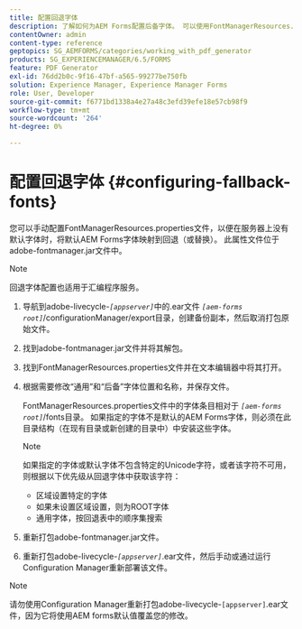 ```yaml
---
title: 配置回退字体
description: 了解如何为AEM Forms配置后备字体。 可以使用FontManagerResources.properties文件将默认字体手动映射到回退字体。
contentOwner: admin
content-type: reference
geptopics: SG_AEMFORMS/categories/working_with_pdf_generator
products: SG_EXPERIENCEMANAGER/6.5/FORMS
feature: PDF Generator
exl-id: 76dd2b0c-9f16-47bf-a565-99277be750fb
solution: Experience Manager, Experience Manager Forms
role: User, Developer
source-git-commit: f6771bd1338a4e27a48c3efd39efe18e57cb98f9
workflow-type: tm+mt
source-wordcount: '264'
ht-degree: 0%

---
```


# 配置回退字体 {#configuring-fallback-fonts}

您可以手动配置FontManagerResources.properties文件，以便在服务器上没有默认字体时，将默认AEM Forms字体映射到回退（或替换）。 此属性文件位于adobe-fontmanager.jar文件中。

>[!NOTE]
>
>回退字体配置也适用于汇编程序服务。

1. 导航到adobe-livecycle-*`[appserver]`*&#x200B;中的.ear文件 *`[aem-forms root]`*/configurationManager/export目录，创建备份副本，然后取消打包原始文件。
1. 找到adobe-fontmanager.jar文件并将其解包。
1. 找到FontManagerResources.properties文件并在文本编辑器中将其打开。
1. 根据需要修改“通用”和“后备”字体位置和名称，并保存文件。

   FontManagerResources.properties文件中的字体条目相对于 *`[aem-forms root]`*/fonts目录。 如果指定的字体不是默认的AEM Forms字体，则必须在此目录结构（在现有目录或新创建的目录中）中安装这些字体。

   >[!NOTE]
   >
   >如果指定的字体或默认字体不包含特定的Unicode字符，或者该字符不可用，则根据以下优先级从回退字体中获取该字符：

   * 区域设置特定的字体
   * 如果未设置区域设置，则为ROOT字体
   * 通用字体，按回退表中的顺序集搜索

1. 重新打包adobe-fontmanager.jar文件。
1. 重新打包adobe-livecycle-*`[appserver]`*.ear文件，然后手动或通过运行Configuration Manager重新部署该文件。

>[!NOTE]
>
>请勿使用Configuration Manager重新打包adobe-livecycle-`[appserver]`.ear文件，因为它将使用AEM forms默认值覆盖您的修改。
